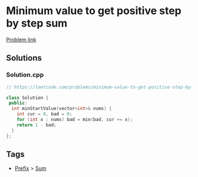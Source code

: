 # Minimum value to get positive step by step sum

[Problem link](https://leetcode.com/problems/minimum-value-to-get-positive-step-by-step-sum)

## Solutions


### Solution.cpp
```cpp
// https://leetcode.com/problems/minimum-value-to-get-positive-step-by-step-sum

class Solution {
 public:
  int minStartValue(vector<int>& nums) {
    int cur = 0, bad = 0;
    for (int x : nums) bad = min(bad, cur += x);
    return 1 - bad;
  }
};
```
## Tags

* [Prefix](/README.md#Prefix) > [Sum](/README.md#Prefix-Sum)
